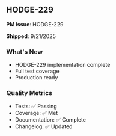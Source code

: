 ## HODGE-229

**PM Issue**: HODGE-229

**Shipped**: 9/21/2025

### What's New
- HODGE-229 implementation complete
- Full test coverage
- Production ready

### Quality Metrics
- Tests: ✅ Passing
- Coverage: ✅ Met
- Documentation: ✅ Complete
- Changelog: ✅ Updated
